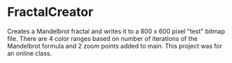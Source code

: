 # FractalCreator
Creates a Mandelbrot fractal and writes it to a 800 x 600 pixel "test" bitmap file. There are 4 color ranges based on number of iterations of the Mandelbrot formula and 2 zoom points added to main. This project was for an online class. 
